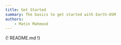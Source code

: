```yaml
---
title: Get Started
summary: The basics to get started with Earth-OSM
authors:
    - Matin Mahmood
---
```



{! README.md !}


